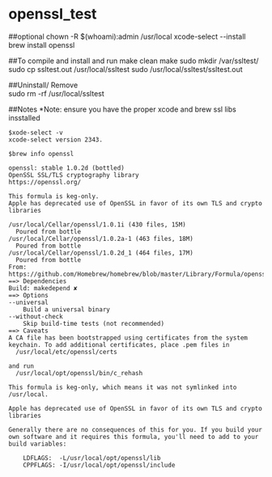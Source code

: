 # openssl_test

##optional 
chown -R  $(whoami):admin /usr/local 
xcode-select --install
brew install openssl

##To compile and install and run
make clean
make
sudo mkdir /var/ssltest/ 
sudo cp ssltest.out /usr/local/ssltest
sudo /usr/local/ssltest/ssltest.out 

##Uninstall/ Remove  
sudo rm -rf /usr/local/ssltest

##Notes
*Note: ensure you have the proper xcode and brew ssl libs insstalled 

```
$xode-select -v
xcode-select version 2343.

$brew info openssl

openssl: stable 1.0.2d (bottled)
OpenSSL SSL/TLS cryptography library
https://openssl.org/

This formula is keg-only.
Apple has deprecated use of OpenSSL in favor of its own TLS and crypto libraries

/usr/local/Cellar/openssl/1.0.1i (430 files, 15M)
  Poured from bottle
/usr/local/Cellar/openssl/1.0.2a-1 (463 files, 18M)
  Poured from bottle
/usr/local/Cellar/openssl/1.0.2d_1 (464 files, 17M)
  Poured from bottle
From: https://github.com/Homebrew/homebrew/blob/master/Library/Formula/openssl.rb
==> Dependencies
Build: makedepend ✘
==> Options
--universal
	Build a universal binary
--without-check
	Skip build-time tests (not recommended)
==> Caveats
A CA file has been bootstrapped using certificates from the system
keychain. To add additional certificates, place .pem files in
  /usr/local/etc/openssl/certs

and run
  /usr/local/opt/openssl/bin/c_rehash

This formula is keg-only, which means it was not symlinked into /usr/local.

Apple has deprecated use of OpenSSL in favor of its own TLS and crypto libraries

Generally there are no consequences of this for you. If you build your
own software and it requires this formula, you'll need to add to your
build variables:

    LDFLAGS:  -L/usr/local/opt/openssl/lib
    CPPFLAGS: -I/usr/local/opt/openssl/include

```


